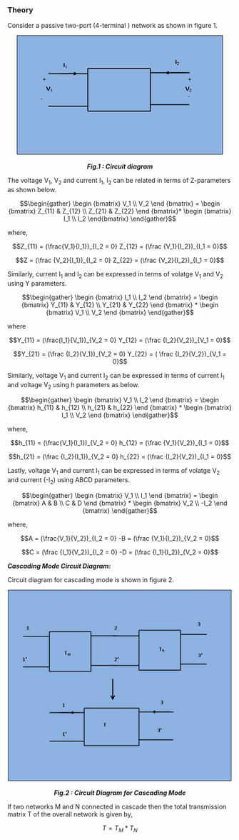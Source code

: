 ### Theory

 Consider a passive two-port (4-terminal ) network as shown in figure 1.

<div align="center">
<img src="images/main tp.jpg" />

***Fig.1 : Circuit diagram***
</div>

The voltage V<sub>1</sub>, V<sub>2</sub>  and current I<sub>1</sub>, I<sub>2</sub> can be related in terms of Z-parameters as shown below.

$$\begin{gather}
\begin {bmatrix}
V_1 \\
V_2
\end {bmatrix} =
\begin {bmatrix}
Z_{11} & Z_{12} \\
Z_{21} & Z_{22}
\end {bmatrix}*
\begin {bmatrix}
I_1 \\
I_2
\end{bmatrix}
\end{gather}$$

where,

$$Z_{11} = (\frac{V_1}{I_1})_{I_2 = 0} Z_{12} = (\frac {V_1}{I_2})_{I_1 = 0}$$

$$Z = (\frac {V_2}{I_1})_{I_2 = 0}  Z_{22} = (\frac {V_2}{I_2})_{I_1 = 0}$$

Similarly, current I<sub>1</sub> and I<sub>2</sub> can be expressed in terms of volatge V<sub>1</sub> and V<sub>2</sub> using Y parameters.

$$\begin{gather}
\begin {bmatrix}
I_1 \\
I_2
\end {bmatrix} =
\begin {bmatrix}
Y_{11} & Y_{12} \\
Y_{21} & Y_{22}
\end {bmatrix} * 
\begin {bmatrix}
V_1 \\
V_2
\end {bmatrix}
\end{gather}$$

where

$$Y_{11} = (\frac{I_1}{V_1})_{V_2 = 0} Y_{12} = (\frac {I_2}{V_2})_{V_1 = 0}$$

$$Y_{21} = (\frac {I_2}{V_1})_{V_2 = 0} Y_{22} = ( \frac {I_2}{V_2})_{V_1 = 0}$$

Similarly, voltage V<sub>1</sub> and current I<sub>2</sub> can be expressed in terms of current I<sub>1</sub> and voltage V<sub>2</sub> using h parameters as below.

$$\begin{gather}
\begin {bmatrix}
V_1 \\
I_2
\end {bmatrix} =
\begin {bmatrix}
h_{11} & h_{12} \\
h_{21} & h_{22}
\end {bmatrix} * 
\begin {bmatrix}
I_1 \\
V_2
\end {bmatrix}
\end{gather}$$

where,

$$h_{11} = (\frac{V_1}{I_1})_{V_2 = 0} h_{12} = (\frac {V_1}{V_2})_{I_1 = 0}$$

$$h_{21} = (\frac {I_2}{I_1})_{V_2 = 0} h_{22} = (\frac {I_2}{V_2})_{I_1 = 0}$$

Lastly, voltage V<sub>1</sub> and current I<sub>1</sub> can be expressed in terms of volatge V<sub>2</sub> and current (-I<sub>2</sub>) using ABCD parameters.

$$\begin{gather}
\begin {bmatrix}
V_1 \\
I_1
\end {bmatrix} =
\begin {bmatrix}
A & B \\
C & D
\end {bmatrix} * 
\begin {bmatrix}
V_2 \\
-I_2
\end {bmatrix}
\end{gather}$$

where,

$$A = (\frac{V_1}{V_2})_{I_2 = 0} -B = (\frac {V_1}{I_2})_{V_2 = 0}$$

$$C = (\frac {I_1}{V_2})_{I_2 = 0} -D = (\frac {I_1}{I_2})_{V_2 = 0}$$

***Cascading Mode Circuit Diagram:***

Circuit diagram for cascading mode is shown in figure 2.

<div align="center">
<img src="images/tp main 2.JPG" />

***Fig.2 : Circuit Diagram for Cascading Mode***
</div>

If two networks M and N connected in cascade then the total transmission matrix T of the overall network is given by,

$$T = T_M * T_N$$

<script id="MathJax-script" async src="https://cdn.jsdelivr.net/npm/mathjax@3/es5/tex-mml-chtml.js"></script>
